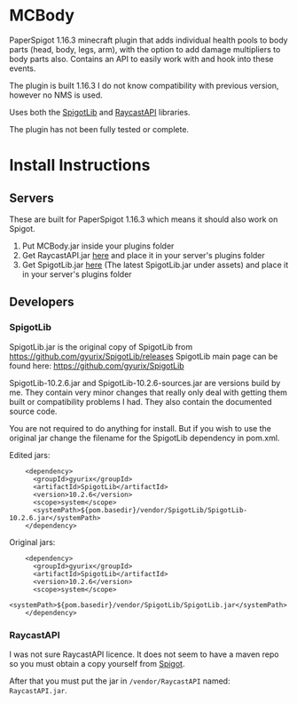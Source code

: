 # MCBody
PaperSpigot 1.16.3 minecraft plugin that adds individual health pools to body parts (head, body, legs, arm), with the option to add damage multipliers to body parts also.
Contains an API to easily work with and hook into these events.

The plugin is built 1.16.3 I do not know compatibility with previous version, however no NMS is used.

Uses both the [SpigotLib](https://github.com/gyurix/SpigotLib
) and [RaycastAPI](https://www.spigotmc.org/resources/api-raycastapi-create-guns-get-towards-entity-block.77541/) libraries.

The plugin has not been fully tested or complete.

# Install Instructions

## Servers
These are built for PaperSpigot 1.16.3 which means it should also work on Spigot.

1. Put MCBody.jar inside your plugins folder
2. Get RaycastAPI.jar [here](https://www.spigotmc.org/resources/api-raycastapi-create-guns-get-towards-entity-block.77541/) and place it in your server's plugins folder
3. Get SpigotLib.jar [here](https://github.com/gyurix/SpigotLib/releases) (The latest SpigotLib.jar under assets) and place it in your server's plugins folder

## Developers

### SpigotLib
SpigotLib.jar is the original copy of SpigotLib from https://github.com/gyurix/SpigotLib/releases
SpigotLib main page can be found here: https://github.com/gyurix/SpigotLib

SpigotLib-10.2.6.jar and SpigotLib-10.2.6-sources.jar are versions build by me. They contain very minor changes that really only deal with getting them built or compatibility problems I had. They also contain the documented source code.

You are not required to do anything for install. But if you wish to use the original jar change the filename for the SpigotLib dependency in pom.xml.

Edited jars:
```
    <dependency>
      <groupId>gyurix</groupId>
      <artifactId>SpigotLib</artifactId>
      <version>10.2.6</version>
      <scope>system</scope>
      <systemPath>${pom.basedir}/vendor/SpigotLib/SpigotLib-10.2.6.jar</systemPath>
    </dependency>
```

Original jars:
```
    <dependency>
      <groupId>gyurix</groupId>
      <artifactId>SpigotLib</artifactId>
      <version>10.2.6</version>
      <scope>system</scope>
      <systemPath>${pom.basedir}/vendor/SpigotLib/SpigotLib.jar</systemPath>
    </dependency>
```

### RaycastAPI
I was not sure RaycastAPI licence. It does not seem to have a maven repo so you must obtain a copy yourself from [Spigot](https://www.spigotmc.org/resources/api-raycastapi-create-guns-get-towards-entity-block.77541/).

After that you must put the jar in `/vendor/RaycastAPI` named: `RaycastAPI.jar`.

